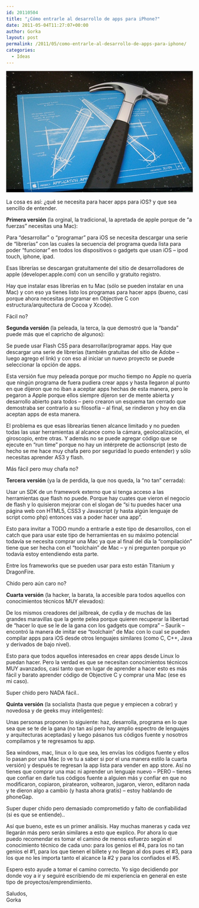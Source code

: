 ```yaml
---
id: 20110504
title: "¿Cómo entrarle al desarrollo de apps para iPhone?"
date: 2011-05-04T11:27:07+00:00
author: Gorka
layout: post
permalink: /2011/05/como-entrarle-al-desarrollo-de-apps-para-iphone/
categories:
  - Ideas
---
```

<img style="margin: auto;" src="/public/img/2011/05/apps.jpg" alt="Apps" />

La cosa es así: ¿qué se necesita para hacer apps para iOS? y que sea sencillo de entender.

**Primera versión** (la orginal, la tradicional, la apretada de apple porque de “a fuerzas” necesitas una Mac):

Para “desarrollar” o “programar” para iOS se necesita descargar una serie de “librerías” con las cuales la secuencia del programa queda lista para poder “funcionar” en todos los dispositivos o gadgets que usan iOS – ipod touch, iphone, ipad.

Esas librerías se descargan gratuitamente del sitio de desarrolladores de apple (developer.apple.com) con un sencillo y gratuito registro.

Hay que instalar esas librerías en tu Mac (sólo se pueden instalar en una Mac) y con eso ya tienes listo los programas para hacer apps (bueno, casi porque ahora necesitas programar en Objective C con estructura/arquitectura de Cocoa y Xcode).

Fácil no?

**Segunda versión** (la peleada, la terca, la que demostró que la “banda” puede más que el capricho de algunos):

Se puede usar Flash CS5 para desarrollar/programar apps. Hay que descargar una serie de librerías (también gratuitas del sitio de Adobe – luego agrego el link) y con eso al iniciar un nuevo proyecto se puede seleccionar la opción de apps.

Esta versión fue muy peleada porque por mucho tiempo no Apple no quería que ningún programa de fuera pudiera crear apps y hasta llegaron al punto en que dijeron que no iban a aceptar apps hechas de esta manera, pero le pegaron a Apple porque ellos siempre dijeron ser de mente abierta y desarrollo abierto para todos – pero crearon un esquema tan cerrado que demostraba ser contrarío a su filosofía – al final, se rindieron y hoy en día aceptan apps de esta manera.

El problema es que esas librearías tienen alcance limitado y no pueden todas las usar herramientas al alcance como la cámara, geolocalización, el giroscopio, entre otras. Y además no se puede agregar código que se ejecute en “run time” porque no hay un intérprete de actionscript (esto de hecho se me hace muy chafa pero por seguridad lo puedo entender) y sólo necesitas aprender AS3 y flash.

Más fácil pero muy chafa no?

**Tercera versión** (ya la de perdida, la que nos queda, la “no tan” cerrada):

Usar un SDK de un framework externo que si tenga acceso a las herramientas que flash no puede. Porque hay cuates que vieron el negocio de flash y lo quisieron mejorar con el slogan de “si tu puedes hacer una página web con HTML5, CSS3 y Javascript (y hasta algún lenguaje de script como php) entonces vas a poder hacer una app”.

Esto para invitar a TODO mundo a entrarle a este tipo de desarrollos, con el catch que para usar este tipo de  herramientas en su máximo potencial todavía se necesita comprar una Mac ya que al final del día la “compilación” tiene que ser hecha con el “toolchain” de Mac – y ni pregunten porque yo todavía estoy entendiendo esta parte.

Entre los frameworks que se pueden usar para esto están Titanium y DragonFire.

Chido pero aún caro no?

**Cuarta versión** (la hacker, la barata, la accesible para todos aquellos con conocimientos técnicos MUY elevados):

De los mismos creadores del jailbreak, de cydia y de muchas de las grandes maravillas que la gente pelea porque quieren recuperar la libertad de “hacer lo que se le de la gana con los gadgets que compra” – Saurik – encontró la manera de imitar ese “toolchain” de Mac con lo cual se pueden compilar apps para iOS desde otros lenguajes similares (como C, C++, Java y derivados de bajo nivel).

Esto para que todos aquellos interesados en crear apps desde Linux lo puedan hacer. Pero la verdad es que se necesitan conocimientos técnicos MUY avanzados, casi tanto que en lugar de aprender a hacer esto es más fácil y barato aprender código de Objective C y comprar una Mac (ese es mi caso).

Super chido pero NADA fácil..

**Quinta versión** (la socialista (hasta que pegue y empiecen a cobrar) y novedosa y de geeks muy inteligentes):

Unas personas proponen lo siguiente: haz, desarrolla, programa en lo que sea que se te de la gana (no tan así pero hay amplio espectro de lenguajes y arquitecturas aceptadas) y luego pásanos tus códigos fuente y nosotros compilamos y te regresamos tu app.

Sea windows, mac, linux o lo que sea, les envías los códigos fuente y ellos lo pasan por una Mac (o ve tu a saber si por el una manera estilo la cuarta versión) y después te regresan la app lista para vender en app store. Así no tienes que comprar una mac ni aprender un lenguaje nuevo – PERO – tienes que confiar en darle tus códigos fuente a alguien más y confiar en que no modificaron, copiaron, piratearon, voltearon, jugaron, vieron, editaron nada y te dieron algo a cambio (y hasta ahora gratis) – estoy hablando de phoneGap.

Super duper chido pero demasiado comprometido y falto de confiabilidad (si es que se entiende)..

Así que bueno, este es un primer análisis. Hay muchas maneras y cada vez llegarán más pero serán similares a esto que explico. Por ahora lo que puedo recomendar es tomar el camino de menos esfuerzo según el conocimiento técnico de cada uno: para los genios el #4, para los no tan genios el #1, para los que tienen el billete y no llegan al dos pues el #3, para los que no les importa tanto el alcance la #2 y para los confiados el #5.

Espero esto ayude a tomar el camino correcto. Yo sigo decidiendo por donde voy a ir y seguiré escribiendo de mi experiencia en general en este tipo de proyectos/emprendimiento.

Saludos,<br />
Gorka
